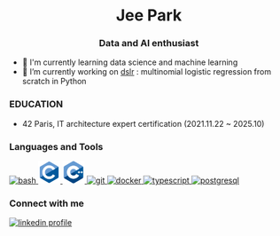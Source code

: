 <h1 align="center">Jee Park</h1>
<h3 align="center">Data and AI enthusiast</h3>


- 🌱 I'm currently learning data science and machine learning
- 🔭 I’m currently working on [dslr](https://github.com/jhparkkkk/dslr/tree/main) : multinomial logistic regression from scratch in Python

### EDUCATION
- 42 Paris, IT architecture expert certification (2021.11.22 ~ 2025.10)

<h3 align="left">Languages and Tools</h3>
<p align="left">
  <a href="https://www.gnu.org/software/bash/" target="_blank" rel="noreferrer">
    <img src="https://www.vectorlogo.zone/logos/python/python-icon.svg" alt="bash" width="40" height="40"/>
  </a> 
  <a href="https://www.cprogramming.com/" target="_blank" rel="noreferrer"> 
    <img src="https://raw.githubusercontent.com/devicons/devicon/master/icons/c/c-original.svg" alt="c" width="40" height="40"/> 
  </a> 
  <a href="https://www.w3schools.com/cpp/" target="_blank" rel="noreferrer"> 
    <img src="https://raw.githubusercontent.com/devicons/devicon/master/icons/cplusplus/cplusplus-original.svg" alt="cplusplus" width="40" height="40"/> 
  </a> 
  <a href="https://git-scm.com/" target="_blank" rel="noreferrer"> 
    <img src="https://www.vectorlogo.zone/logos/git-scm/git-scm-icon.svg" alt="git" width="40" height="40"/> 
  </a>
  <a href="https://www.docker.com/" target="_blank" rel="noreferrer">
    <img src="https://www.vectorlogo.zone/logos/docker/docker-icon.svg" alt="docker" width="40" height="40" />
  </a>
  <a href="https://www.docker.com/" target="_blank" rel="noreferrer">
    <img src="https://www.vectorlogo.zone/logos/typescriptlang/typescriptlang-icon.svg" alt="typescript" width="40" height="40" />
  </a>
  <a href="https://www.postgresql.org/" target="_blank" rel="noreferrer">
    <img src="https://www.vectorlogo.zone/logos/postgresql/postgresql-icon.svg" alt="postgresql" width="40" height="40">
  </a>

<h3 align="left">Connect with me</h3>
<a href="https://www.linkedin.com/in/jee-park-aa6101139/" target="_blank" rel="noreferrer">
  <img src="https://www.vectorlogo.zone/logos/linkedin/linkedin-icon.svg" alt="linkedin profile" width="40" height="40">
</a>

 
